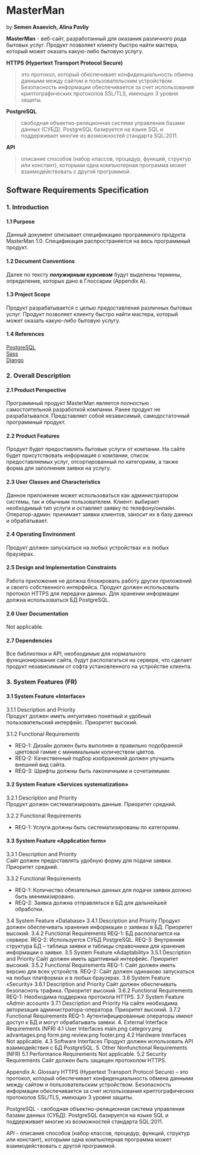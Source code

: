 # MasterMan
by **Semen Asaevich, Alina Pavliy**

**MasterMan**  - веб-сайт, разработанный для оказания различного рода бытовых услуг. Продукт позволяет клиенту быстро найти мастера,
который может оказать какую-либо бытовую услугу.

**HTTPS (Hypertext Transport Protocol Secure)** 
> это протокол, который обеспечивает конфиденциальность обмена данными между сайтом и
пользовательским устройством. Безопасность информации обеспечивается за счет использования криптографических протоколов SSL/TLS, имеющих 3
уровня защиты.

**PostgreSQL**
> свободная объектно-реляционная система управления базами данных (СУБД). PostgreSQL базируется на языке SQL и поддерживает
многие из возможностей стандарта SQL:2011.

**API** 
> описание способов (набор классов, процедур, функций, структур или констант), которыми одна компьютерная программа может
взаимодействовать с другой программой. 

## Software Requirements Specification

### 1. Introduction
#### 1.1 Purpose 
Данный документ описывает спецификацию программного продукта MasterMan 1.0. Спецификация распространяется на весь программный продукт.

#### 1.2 Document Conventions
Далее по тексту _**полужирным курсивом**_ будут выделены термины, определение, которых дано в Глоссарии (Appendix A). 

#### 1.3 Project Scope
Продукт разрабатывается с целью предоставления различных бытовых услуг. Продукт позволяет клиенту быстро найти мастера, который может
оказать какую-либо бытовую услугу.

#### 1.4 References
[PostgreSQL](https://ru.wikipedia.org/wiki/PostgreSQL)  
[Sass](https://ru.wikipedia.org/wiki/Sass)  
[Django](https://ru.wikipedia.org/wiki/Django)  

### 2. Overall Description
#### 2.1 Product Perspective
Программный продукт MasterMan является полностью самостоятельной разработкой компании. Ранее продукт не разрабатывался. Представляет
собой независимый, самодостаточный  программный продукт.  

#### 2.2 Product Features
Продукт будет предоставлять бытовые услуги от компании. На сайте будет присутствовать информация о компании, список предоставляемых
услуг, отсортированный по категориям, а также форма для заполнения заявки на услугу.

#### 2.3 User Classes and Characteristics
Данное приложение может использоваться как администратором системы, так и обычным пользователем.
Клиент: выбирает необходимый тип услуги и оставляет заявку по телефону/онлайн.
Оператор-админ: принимает заявки клиентов, заносит их в базу данных и обрабатывает.

#### 2.4 Operating Environment
Продукт должен запускаться на любых устройствах и в любых браузерах.	

#### 2.5 Design and Implementation Constraints
Работа приложения не должна блокировать работу других приложений и своего собственного интерфейса. Продукт должен использовать протокол
HTTPS для передачи данных. Для хранении информации должна использоваться БД PostgreSQL.

#### 2.6 User Documentation 
Not applicable.

#### 2.7 Dependencies
Все библиотеки и API, необходимые для нормального функционирования сайта, будут располагаться на сервере, что сделает продукт независимым от софта установленного на устройстве клиента.

### 3. System Features (FR)
#### 3.1 System Feature «Interface»

3.1.1 Description and Priority  
Продукт должен иметь интуитивно понятный и удобный пользовательский интерфейс. Приоритет высокий.

3.1.2 Functional Requirements
* REQ-1:	Дизайн должен быть выполнен в правильно подобранной цветовой гамме с минимальным количеством цветов.
* REQ-2:	Качественный подбор изображений должен улучшить внешний вид сайта.
* REQ-3:	Шрифты должны быть лаконичными и сочетаемыми.

#### 3.2	System Feature «Services systematization»

3.2.1	Description and Priority  
Продукт должен систематизировать данные. Приоритет средний.

3.2.2	Functional Requirements
* REQ-1:	Услуги должны быть систематизированы по категориям.

#### 3.3	System Feature «Application form»

3.3.1	Description and Priority  
Сайт должен предоставлять удобную форму для подачи заявки. Приоритет средний.

3.3.2	Functional Requirements
* REQ-1:	Количество обязательных данных для подачи заявки должно быть минимизировано.
* REQ-2:	Заявка должна отправляться в БД для дальнейшей обработки.

3.4	System Feature «Database»
3.4.1	Description and Priority
Продукт должен обеспечивать хранения информации о заявках в БД. Приоритет высокий.
3.4.2	Functional Requirements
REQ-1:	БД располагается на сервере.
REQ-2:	Используется СУБД PostgreSQL.
REQ-3:	Внутренняя структура БД – таблица заявки и таблицы справочники для хранения информации о заявке.
3.5	System Feature «Adaptability»
3.5.1	Description and Priority
Сайт должен иметь адаптивный интерфейс. Приоритет высокий.
3.5.2	Functional Requirements
REQ-1:	Сайт должен иметь версию для всех устройств.
REQ-2:	Сайт должен одинаково запускаться на любых платформах и в любых браузерах.
3.6	System Feature «Security»
3.6.1	Description and Priority
Сайт должен обеспечивать безопасноть трафика. Приоритет высокий.
3.6.2	Functional Requirements
REQ-1:	Необходима поддержка протокола HTTPS.
3.7	System Feature «Admin account»
3.7.1	Description and Priority
На сайте необходима авторизация администратора-оператора. Приоритет высокий.
3.7.2	Functional Requirements
REQ-1:	Аутентифицированные операторы имеют доступ к БД и могут обрабатывать заявки.
4.	External Interface Requirements (NFR)
4.1	User Interfaces
main.png
category.png
advantages.png
form.png
review.png
footer.png
4.2	Hardware Interfaces
Not applicable.
4.3	Software Interfaces
Продукт должен использовать API взаимодействия с БД PostgreSQL.
5.	Other Nonfunctional Requirements (NFR)
5.1	Performance Requirements
Not applicable.
5.2	Security Requirements
Сайт должен быть защищен протоколом HTTPS.
 
Appendix A: Glossary
HTTPS (Hypertext Transport Protocol Secure) – это протокол, который обеспечивает конфиденциальность обмена данными между сайтом и пользовательским устройством. Безопасность информации обеспечивается за счет использования криптографических протоколов SSL/TLS, имеющих 3 уровня защиты.

PostgreSQL - свободная объектно-реляционная система управления базами данных (СУБД). PostgreSQL базируется на языке SQL и поддерживает многие из возможностей стандарта SQL:2011.

API - описание способов (набор классов, процедур, функций, структур или констант), которыми одна компьютерная программа может взаимодействовать с другой программой. 

